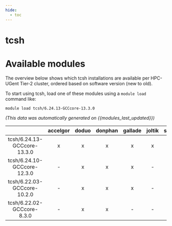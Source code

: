 ```yaml
---
hide:
  - toc
---
```


tcsh
====

# Available modules


The overview below shows which tcsh installations are available per HPC-UGent Tier-2 cluster, ordered based on software version (new to old).

To start using tcsh, load one of these modules using a `module load` command like:

```shell
module load tcsh/6.24.13-GCCcore-13.3.0
```

*(This data was automatically generated on {{modules_last_updated}})*  

| |accelgor|doduo|donphan|gallade|joltik|shinx|skitty|
| :---: | :---: | :---: | :---: | :---: | :---: | :---: | :---: |
|tcsh/6.24.13-GCCcore-13.3.0|x|x|x|x|x|x|x|
|tcsh/6.24.10-GCCcore-12.3.0|-|x|x|x|-|-|x|
|tcsh/6.22.03-GCCcore-10.2.0|-|x|x|x|-|-|-|
|tcsh/6.22.02-GCCcore-8.3.0|-|x|x|-|-|-|-|
